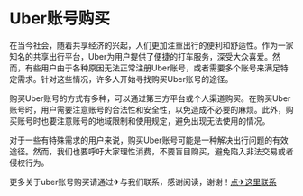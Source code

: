 # Uber账号购买

在当今社会，随着共享经济的兴起，人们更加注重出行的便利和舒适性。作为一家知名的共享出行平台，Uber为用户提供了便捷的打车服务，深受大众喜爱。然而，有些用户由于各种原因无法正常注册Uber账号，或者需要多个账号来满足特定需求。针对这些情况，许多人开始寻找购买Uber账号的途径。

购买Uber账号的方式有多种，可以通过第三方平台或个人渠道购买。在购买Uber账号时，用户需要注意账号的合法性和安全性，以免造成不必要的麻烦。此外，购买账号时也要注意账号的地域限制和使用规定，避免出现无法使用的情况。

对于一些有特殊需求的用户来说，购买Uber账号可能是一种解决出行问题的有效途径。然而，我们也要呼吁大家理性消费，不要盲目购买，避免陷入非法交易或者侵权行为。

更多关于uber账号购买请通过✈与我们联系，感谢阅读，谢谢！[点✈这里联系](https://d.k02.cc)